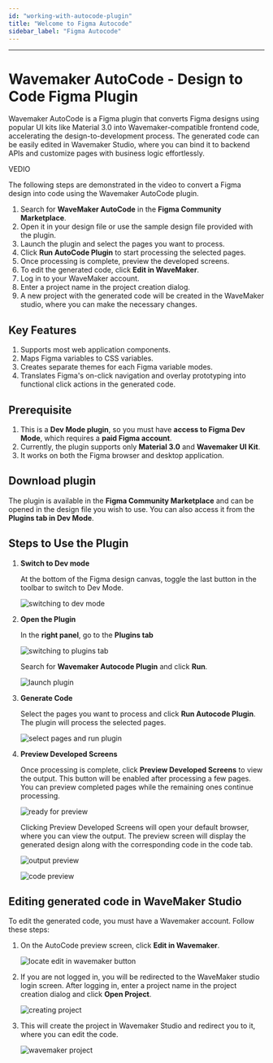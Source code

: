 ```yaml
---
id: "working-with-autocode-plugin"
title: "Welcome to Figma Autocode"
sidebar_label: "Figma Autocode"
---
```

---

# Wavemaker AutoCode - Design to Code Figma Plugin

Wavemaker AutoCode is a Figma plugin that converts Figma designs using popular UI kits like Material 3.0 into Wavemaker-compatible frontend code, accelerating the design-to-development process. The generated code can be easily edited in Wavemaker Studio, where you can bind it to backend APIs and customize pages with business logic effortlessly.

VEDIO

The following steps are demonstrated in the video to convert a Figma design into code using the Wavemaker AutoCode plugin.

1. Search for **WaveMaker AutoCode** in the **Figma Community Marketplace**.
2. Open it in your design file or use the sample design file provided with the plugin.
3. Launch the plugin and select the pages you want to process.
4. Click **Run AutoCode Plugin** to start processing the selected pages.
5. Once processing is complete, preview the developed screens.
6. To edit the generated code, click **Edit in WaveMaker**.
7. Log in to your WaveMaker account.
8. Enter a project name in the project creation dialog.
9. A new project with the generated code will be created in the WaveMaker studio, where you can make the necessary changes.

## Key Features
1. Supports most web application components.
2. Maps Figma variables to CSS variables. 
3. Creates separate themes for each Figma variable modes.
4. Translates Figma's on-click navigation and overlay prototyping into functional click actions in the generated code.

## Prerequisite
1. This is a **Dev Mode plugin**, so you must have **access to Figma Dev Mode**, which requires a **paid Figma account**. 
2. Currently, the plugin supports only **Material 3.0** and **Wavemaker UI Kit**. 
3. It works on both the Figma browser and desktop application.

## Download plugin

The plugin is available in the **Figma Community Marketplace** and can be opened in the design file you wish to use. You can also access it from the **Plugins tab in Dev Mode**. 

## Steps to Use the Plugin

1. **Switch to Dev mode**

    At the bottom of the Figma design canvas, toggle the last button in the toolbar to switch to Dev Mode.

    ![switching to dev mode](/learn/assets/switch_to_dev.png)

2. **Open the Plugin**

    In the **right panel**, go to the **Plugins tab**

    ![switching to plugins tab](/learn/assets/switch_to_plugins.png)

    Search for **Wavemaker Autocode Plugin** and click **Run**.
    
    ![launch plugin](/learn/assets/search_plugin.png)

3. **Generate Code**

    Select the pages you want to process and click **Run Autocode Plugin**. The plugin will process the selected pages.

    ![select pages and run plugin](/learn/assets/select_pages.png)

4. **Preview Developed Screens**

    Once processing is complete, click **Preview Developed Screens** to view the output. This button will be enabled after processing a few pages. You can preview completed pages while the remaining ones continue processing.

    ![ready for preview](/learn/assets/preview_complete.png)

    Clicking Preview Developed Screens will open your default browser, where you can view the output. The preview screen will display the generated design along with the corresponding code in the code tab.

    ![output preview](/learn/assets/preview_screens.png)

    ![code preview](/learn/assets/preview_code.png)

## Editing generated code in WaveMaker Studio

To edit the generated code, you must have a Wavemaker account. Follow these steps:

1. On the AutoCode preview screen, click **Edit in Wavemaker**.

    ![locate edit in wavemaker button](/learn/assets/edit_in_wm.png)

2. If you are not logged in, you will be redirected to the WaveMaker studio login screen. After logging in, enter a project name in the project creation dialog and click **Open Project**.

    ![creating project](/learn/assets/create_project.png)

3. This will create the project in Wavemaker Studio and redirect you to it, where you can edit the code.

    ![wavemaker project](/learn/assets/project_in_studio.png)
















